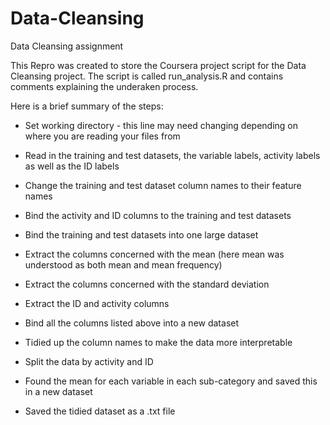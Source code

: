 Data-Cleansing
==============

Data Cleansing assignment

This Repro was created to store the Coursera project script for the Data Cleansing project. The script is called run_analysis.R and contains comments explaining the underaken process. 


Here is a brief summary of the steps:


* Set working directory - this line may need changing depending on where you are reading your files from
* Read in the training and test datasets, the variable labels, activity labels as well as the ID labels
* Change the training and test dataset column names to their feature names
* Bind the activity and ID columns to the training and test datasets
* Bind the training and test datasets into one large dataset


* Extract the columns concerned with the mean (here mean was understood as both mean and mean frequency)
* Extract the columns concerned with the standard deviation
* Extract the ID and activity columns
* Bind all the columns listed above into a new dataset

* Tidied up the column names to make the data more interpretable 


* Split the data by activity and ID
* Found the mean for each variable in each sub-category and saved this in a new dataset


* Saved the tidied dataset as a .txt file
